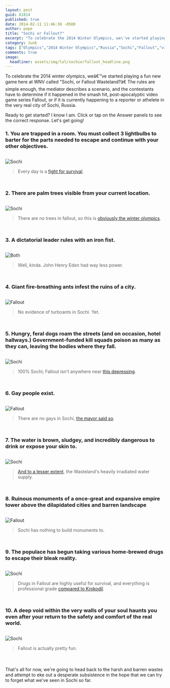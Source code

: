 ```yaml
---
layout: post
guid: 81814
published: true
date: 2014-02-11 11:46:38 -0500
author: pope
title: "Sochi or Fallout?"
excerpt: "To celebrate the 2014 Winter Olympics, we\'ve started playing a fun new game called \"Sochi, or Fallout Wasteland?\" The rules are simple, for each scenario, contestants determine if it happened in the post-apocalyptic video game series Fallout, or if it is currently happening in the very real city of Sochi, Russia."
category: Junk
tags: ["Olympics","2014 Winter Olympics","Russia","Sochi","Fallout","video games","sports","please to not reporting us to secret police","Krokodil","drugs","despair","dangerous face water","feral dogs"]
comments: true 
image:
  headliner: assets/img/lol/sochiorfallout_headline.png
---
```


To celebrate the 2014 winter olympics, weâ€™ve started playing a fun new game here at WNV called "Sochi, or Fallout Wasteland?â€ The rules are simple enough, the mediator describes a scenario, and the contestants have to determine if it happened in the smash hit, post-apocalyptic video game series Fallout, or if it is currently happening to a reporter or athelete in the very real city of Sochi, Russia.

Ready to get started? I know I am. Click or tap on the Answer panels to see the correct response. Let's get going!

### 1\. You are trapped in a room. You must collect 3 lightbulbs to barter for the parts needed to escape and continue with your other objectives.

<div class="answerpanel"><img src="/assets/img/lol/sochiorfallout1_lightbulbs.png" alt="Sochi"><br><blockquote><p>Every day is a <a href="https://twitter.com/DanWetzel/status/430829086022569984" target="_blank">fight for survival</a>.</p></blockquote></div>

### 2\. There are palm trees visible from your current location.

<div class="answerpanel"><img src="/assets/img/lol/sochiorfallout2_palmtrees.png" alt="Sochi"><br><blockquote><p>There are no trees in fallout, so this is <a href="http://www.stuff.co.nz/travel/destinations/europe/9666441/The-lowdown-on-the-upcoming-Olympic-venue" target="_blank">obviously the winter olympics</a>.</p></blockquote></div>

### 3\. A dictatorial leader rules with an iron fist.

<div class="answerpanel"><img src="/assets/img/lol/sochiorfallout3_ironfist.png" alt="Both"><br><blockquote><p>Well, kinda. John Henry Eden had way less power.</p></blockquote></div>

### 4\. Giant fire-breathing ants infest the ruins of a city.

<div class="answerpanel"><img src="/assets/img/lol/sochiorfallout4_fireants.png" alt="Fallout"><br><blockquote><p>No evidence of turboants in Sochi. Yet.</p></blockquote></div>

### 5\. Hungry, feral dogs roam the streets (and on occasion, hotel hallways.) Government-funded kill squads poison as many as they can, leaving the bodies where they fall.

<div class="answerpanel"><img src="/assets/img/lol/sochiorfallout5_dogs.png" alt="Sochi"><br><blockquote><p>100% Sochi; Fallout isn't anywhere near <a href="http://www.nydailynews.com/sports/olympics/sochi-plans-mass-killing-stray-dogs-olympics-article-1.1600417" target="_blank">this depressing</a>.</p></blockquote></div>

### 6\. Gay people exist.

<div class="answerpanel"><img src="/assets/img/lol/sochiorfallout6_gay.png" alt="Fallout"><br><blockquote><p>There are no gays in Sochi, <a href="http://www.bbc.co.uk/news/uk-25675957" target="_blank">the mayor said so</a>.</p></blockquote></div>

### 7\. The water is brown, sludgey, and incredibly dangerous to drink or expose your skin to.

<div class="answerpanel"><img src="/assets/img/lol/sochiorfallout7_water.png" alt="Sochi"><br><blockquote><p><a href="https://twitter.com/StacyStClair/statuses/430536725341798402" target="_blank">And to a lesser extent</a>, the Wasteland's heavily irradiated water supply.</p></blockquote></div>

### 8\. Ruinous monuments of a once-great and expansive empire tower above the dilapidated cities and barren landscape

<div class="answerpanel"><img src="/assets/img/lol/sochiorfallout8_monuments.png" alt="Fallout"><br><blockquote><p>Sochi has nothing to build monuments to.</p></blockquote></div>

### 9\. The populace has begun taking various home-brewed drugs to escape their bleak reality.

<div class="answerpanel"><img src="/assets/img/lol/sochiorfallout9_drugs.png" alt="Sochi"><br><blockquote><p>Drugs in Fallout are highly useful for survival, and everything is professional grade <a href="http://io9.com/5859291/krokodil-russias-designer-drug-that-will-eat-your-flesh" target="_blank">compared to Krokodil</a>.</p></blockquote></div>

### 10\. A deep void within the very walls of your soul haunts you even after your return to the safety and comfort of the real world.

<div class="answerpanel"><img src="/assets/img/lol/sochiorfallout10_despair.png" alt="Sochi"><br><blockquote><p>Fallout is actually pretty fun.</p></blockquote></div>

That's all for now, we're going to head back to the harsh and barren wastes and attempt to eke out a desperate subsistence in the hope that we can try to forget what we've seen in Sochi so far.

<script type="text/javascript">$(document).ready(function(){ $('.answerpanel').before('<blockquote class="showanswer"><p><a>Click to show answer</a></p></blockquote>').hide(); $('.showanswer').click(function(eo){ $(this).next('.answerpanel').show(); var theimg = $(this).next('.answerpanel').children('img'); if($('img.headliner').width() == 600){ theimg.height(342); theimg.width(600); }else{ theimg.height(450); theimg.width(800); } $(this).hide(); }); });</script>

<style type="text/css">div.answerpanel{ margin-top: 30px; margin-bottom: 50px; }</style>